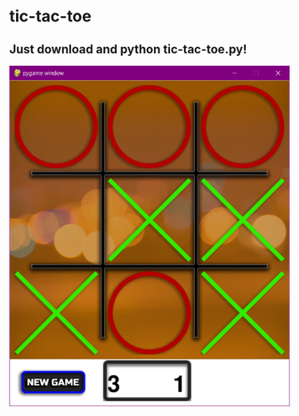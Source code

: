 # tic-tac-toe
 
## Just download and python tic-tac-toe.py!

![Current UI example](https://github.com/RayneDance/tic-tac-toe/raw/master/images/tictacui2.PNG)

